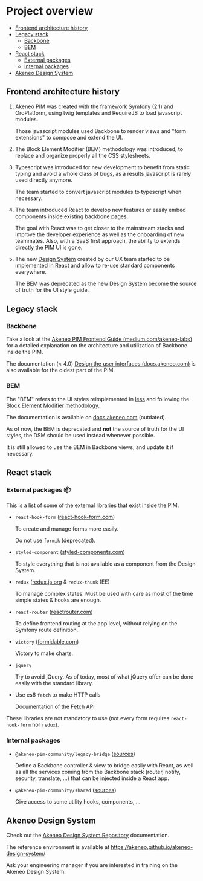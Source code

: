 # Project overview

- [Frontend architecture history](#frontend-architecture-history)
- [Legacy stack](#legacy-stack)
  - [Backbone](#backbone)
  - [BEM](#bem-deprecated)
- [React stack](#react-stack)
  - [External packages](#external-packages-📦)
  - [Internal packages](#internal-packages)
- [Akeneo Design System](#akeneo-design-system)

## Frontend architecture history

1. Akeneo PIM was created with the framework [Symfony](https://symfony.com/) (2.1) and OroPlatform, using twig templates and RequireJS to load javascript modules.

   Those javascript modules used Backbone to render views and "form extensions" to compose and extend the UI.

1. The Block Element Modifier (BEM) methodology was introduced, to replace and organize properly all the CSS stylesheets.

1. Typescript was introduced for new development to benefit from static typing and avoid a whole class of bugs, as a results javascript is rarely used directly anymore.

   The team started to convert javascript modules to typescript when necessary.

1. The team introduced React to develop new features or easily embed components inside existing backbone pages.

   The goal with React was to get closer to the mainstream stacks and improve the developer experience as well as the onboarding of new teammates. Also, with a SaaS first approach, the ability to extends directly the PIM UI is gone.

1. The new [Design System](https://en.wikipedia.org/wiki/Design_system) created by our UX team started to be implemented in React and allow to re-use standard components everywhere.

   The BEM was deprecated as the new Design System become the source of truth for the UI style guide.

## Legacy stack

### Backbone

Take a look at the [Akeneo PIM Frontend Guide (medium.com/akeneo-labs)](https://medium.com/akeneo-labs/akeneo-pim-frontend-guide-part-1-bd398b6483a2) for a detailed explanation on the architecture and utilization of Backbone inside the PIM.

The documentation (< 4.0) [Design the user interfaces (docs.akeneo.com)](https://docs.akeneo.com/4.0/design_pim/index.html) is also available for the oldest part of the PIM.

### BEM

The "BEM" refers to the UI styles reimplemented in [less](http://lesscss.org/) and following the [Block Element Modifier methodology](http://getbem.com/).

The documentation is available on [docs.akeneo.com](https://docs.akeneo.com/4.0/design_pim/styleguide/index.html#Overview) (outdated).

As of now, the BEM is deprecated and **not** the source of truth for the UI styles, the DSM should be used instead whenever possible.

It is still allowed to use the BEM in Backbone views, and update it if necessary.

## React stack

### External packages 📦

This is a list of some of the external libraries that exist inside the PIM.

- `react-hook-form` ([react-hook-form.com](https://react-hook-form.com/))

  To create and manage forms more easily.

  Do not use `formik` (deprecated).

- `styled-component` ([styled-components.com](https://styled-components.com/))

  To style everything that is not available as a component from the Design System.

- `redux` ([redux.js.org](https://redux.js.org/) & `redux-thunk` (EE)

  To manage complex states. Must be used with care as most of the time simple states & hooks are enough.

- `react-router` ([reactrouter.com](https://reactrouter.com/))

  To define frontend routing at the app level, without relying on the Symfony route definition.

- `victory` ([formidable.com](https://formidable.com/open-source/victory/))

  Victory to make charts.


- `jquery`

  Try to avoid jQuery. As of today, most of what jQuery offer can be done easily with the standard library.

- Use es6 `fetch` to make HTTP calls

  Documentation of the [Fetch API](https://developer.mozilla.org/en-US/docs/Web/API/Fetch_API)

These libraries are not mandatory to use (not every form requires `react-hook-form` nor `redux`).

### Internal packages

- `@akeneo-pim-community/legacy-bridge` ([sources](https://github.com/akeneo/pim-community-dev/tree/master/src/Akeneo/Platform/Bundle/UIBundle/Resources/workspaces/legacy-bridge))

  Define a Backbone controller & view to bridge easily with React, as well as all the services coming from the Backbone stack (router, notify, security, translate, ...) that can be injected inside a React app.

- `@akeneo-pim-community/shared` ([sources](https://github.com/akeneo/pim-community-dev/tree/master/src/Akeneo/Platform/Bundle/UIBundle/Resources/workspaces/shared))

  Give access to some utility hooks, components, ...

## Akeneo Design System

Check out the [Akeneo Design System Repository](https://github.com/akeneo/pim-community-dev/tree/master/akeneo-design-system#akeneo-design-system-repository) documentation.

The reference environment is available at https://akeneo.github.io/akeneo-design-system/

Ask your engineering manager if you are interested in training on the Akeneo Design System.
